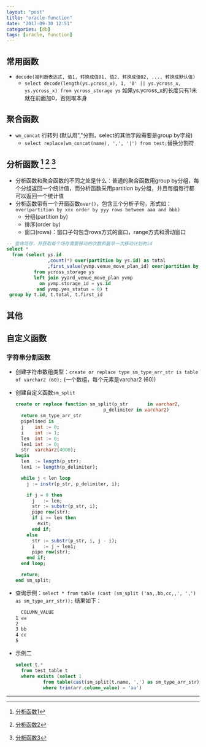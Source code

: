 ```yaml
---
layout: "post"
title: "oracle-function"
date: "2017-09-30 12:51"
categories: [db]
tags: [oracle, function]
---
```


## 常用函数

- `decode(被判断表达式, 值1, 转换成值01, 值2, 转换成值02, ..., 转换成默认值)`
  - `select decode(length(ys.ycross_x), 1, '0' || ys.ycross_x, ys.ycross_x) from ycross_storage ys` 如果ys.ycross_x的长度只有1未就在前面加0，否则取本身

## 聚合函数

- `wm_concat` 行转列 (默认用","分割，select的其他字段需要是group by字段)
    - `select replace(wm_concat(name), ',', '|') from test;`替换分割符

## 分析函数 [^1] [^2] [^3]

- 分析函数和聚合函数的不同之处是什么：普通的聚合函数用group by分组，每个分组返回一个统计值，而分析函数采用partition by分组，并且每组每行都可以返回一个统计值
- 分析函数带有一个开窗函数`over()`，包含三个分析子句，形式如：`over(partition by xxx order by yyy rows between aaa and bbb)`
  - 分组(partition by)
  - 排序(order by)
  - 窗口(rows)：窗口子句包含rows方式的窗口，range方式和滑动窗口

```sql
-- 查询场存，并获取每个场存需要移动的次数和最早一次移动计划的id
select *
  from (select ys.id
               ,count(*) over(partition by ys.id) as total
               ,first_value(yvmp.venue_move_plan_id) over(partition by yvmp.storage_id order by yvmp.input_tm ASC rows between unbounded preceding and unbounded following) as first_id
          from ycross_storage ys
          left join yyard_venue_move_plan yvmp
            on yvmp.storage_id = ys.id
           and yvmp.yes_status = 0) t
 group by t.id, t.total, t.first_id
```


## 其他



## 自定义函数

### 字符串分割函数

- 创建字符串数组类型：`create or replace type sm_type_arr_str is table of varchar2 (60);` (一个数组，每个元素是varchar2 (60))
- 创建自定义函数`sm_split`

  ```sql
  create or replace function sm_split(p_str       in varchar2,
                                  p_delimiter in varchar2)
    return sm_type_arr_str
    pipelined is
    j    int := 0;
    i    int := 1;
    len  int := 0;
    len1 int := 0;
    str  varchar2(4000);
  begin
    len  := length(p_str);
    len1 := length(p_delimiter);

    while j < len loop
      j := instr(p_str, p_delimiter, i);

      if j = 0 then
        j   := len;
        str := substr(p_str, i);
        pipe row(str);
        if i >= len then
          exit;
        end if;
      else
        str := substr(p_str, i, j - i);
        i   := j + len1;
        pipe row(str);
      end if;
    end loop;

    return;
  end sm_split;
  ```
- 查询示例：`select * from table (cast (sm_split ('aa,,bb,cc,,', ',') as sm_type_arr_str));` 结果如下：

  ```html
    COLUMN_VALUE
  1	aa
  2
  3	bb
  4	cc
  5
  ```
- 示例二

  ```sql
  select t.*
    from test_table t
    where exists (select 1
            from table(cast(sm_split(t.name, ',') as sm_type_arr_str)) arr
            where trim(arr.column_value) = 'aa')
  ```











---
[^1]: [分析函数1](http://www.cnblogs.com/linjiqin/archive/2012/04/04/2431975.html)
[^2]: [分析函数2](http://www.cnblogs.com/linjiqin/archive/2012/04/05/2433633.html)
[^3]: [分析函数3](http://www.cnblogs.com/linjiqin/archive/2012/04/06/2434806.html)